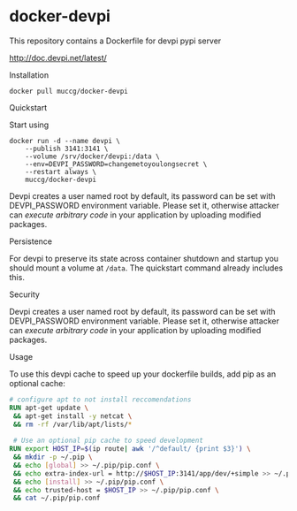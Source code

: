 docker-devpi
============

This repository contains a Dockerfile for devpi pypi server

http://doc.devpi.net/latest/

Installation

`docker pull muccg/docker-devpi`

Quickstart

Start using 

```
docker run -d --name devpi \
    --publish 3141:3141 \
    --volume /srv/docker/devpi:/data \
    --env=DEVPI_PASSWORD=changemetoyoulongsecret \
    --restart always \
    muccg/docker-devpi
```
Devpi creates a user named root by default, its password can be set with DEVPI_PASSWORD environment variable. Please set it, otherwise attacker can *execute arbitrary code* in your application by uploading modified packages.

Persistence

For devpi to preserve its state across container shutdown and startup you should mount a volume at `/data`. The quickstart command already includes this.

Security

Devpi creates a user named root by default, its password can be set with DEVPI_PASSWORD environment variable. Please set it, otherwise attacker can *execute arbitrary code* in your application by uploading modified packages.

Usage

To use this devpi cache to speed up your dockerfile builds, add pip as an optional cache:

```Dockerfile
# configure apt to not install reccomendations
RUN apt-get update \
 && apt-get install -y netcat \
 && rm -rf /var/lib/apt/lists/*
 
 # Use an optional pip cache to speed development
RUN export HOST_IP=$(ip route| awk '/^default/ {print $3}') \
 && mkdir -p ~/.pip \
 && echo [global] >> ~/.pip/pip.conf \
 && echo extra-index-url = http://$HOST_IP:3141/app/dev/+simple >> ~/.pip/pip.conf \
 && echo [install] >> ~/.pip/pip.conf \
 && echo trusted-host = $HOST_IP >> ~/.pip/pip.conf \
 && cat ~/.pip/pip.conf
```

